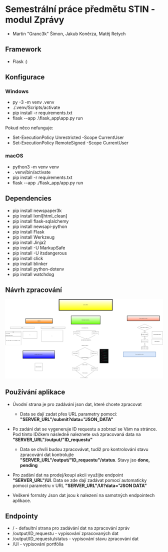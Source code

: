 # Semestrální práce předmětu STIN - modul Zprávy

- Martin "Granc3k" Šimon, Jakub Koněrza, Matěj Retych

## Framework

- Flask :)

## Konfigurace

### Windows
- py -3 -m venv .venv
- ./.venv/Scripts/activate
- pip install -r requirements.txt
- flask --app .\flask_app\app.py run

Pokud něco nefunguje:
- Set-ExecutionPolicy Unrestricted -Scope CurrentUser
- Set-ExecutionPolicy RemoteSigned -Scope CurrentUser

### macOS
- python3 -m venv venv
- . venv/bin/activate
- pip install -r requirements.txt
- flask --app ./flask_app/app.py run

## Dependencies
- pip install newspaper3k
- pip install lxml[html_clean]
- pip install flask-sqlalchemy
- pip install newsapi-python
- pip install Flask
- pip install Werkzeug
- pip install Jinja2
- pip install -U MarkupSafe
- pip install -U itsdangerous
- pip install click
- pip install blinker
- pip install python-dotenv
- pip install watchdog

## Návrh zpracování
![diagram](./Dokumentace/navrh_zpracovani.svg)

## Používání aplikace
- Úvodní strana je pro zadávání json dat, které chcete zpracovat
    - Data se dají zadat přes URL parametry pomocí: **"SERVER_URL"/submit?data="JSON_DATA"**
- Po zadání dat se vygeneruje ID requestu a zobrazí se Vám na stránce. Pod tímto IDčkem následně naleznete svá zpracovaná data na **"SERVER_URL"/output/"ID_requestu"**
    -   Data se chvíli budou zpracovávat, tudíž pro kontrolování stavu zpracování dat kontrolujte **"SERVER_URL"/output/"ID_requestu"/status**. Stavy jso **done, pending**
- Pro zadání dat na prodej/koupi akcii využijte endpoint **"SERVER_URL"/UI**. Data se zde dají zadávat pomocí automaticky pomocí parametru v URL **"SERVER_URL"/UI?data="JSON DATA"**

- Veškeré formáty Json dat jsou k nalezení na samotných endpointech aplikace.


## Endpointy
- / - defaultní strana pro zadávání dat na zpracování zpráv
- /output/ID_requestu - vypisování zpracovaných dat
- /output/ID_requestu/status - vypisování stavu zpracování dat
- /UI - vypisování portfólia
